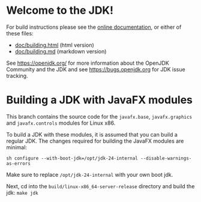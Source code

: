 # Welcome to the JDK!

For build instructions please see the
[online documentation](https://openjdk.org/groups/build/doc/building.html),
or either of these files:

- [doc/building.html](doc/building.html) (html version)
- [doc/building.md](doc/building.md) (markdown version)

See <https://openjdk.org/> for more information about the OpenJDK
Community and the JDK and see <https://bugs.openjdk.org> for JDK issue
tracking.

# Building a JDK with JavaFX modules

This branch contains the source code for the `javafx.base`,
`javafx.graphics` and `javafx.controls` modules for Linux x86.

To build a JDK with these modules, it is assumed that you can build
a regular JDK. The changes required for building the JavaFX modules
are minimal:

`sh configure --with-boot-jdk=/opt/jdk-24-internal --disable-warnings-as-errors`

Make sure to replace `/opt/jdk-24-internal` with your own boot jdk.

Next, cd into the `build/linux-x86_64-server-release` directory and 
build the jdk:
`make jdk`

